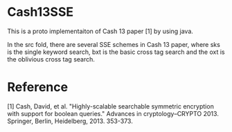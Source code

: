# Cash13SSE
This is a proto implementaiton of Cash 13 paper [1] by using java.

In the src fold, there are several SSE schemes in Cash 13 paper, where sks is the single keyword search, bxt is the basic cross tag search and the oxt is the oblivious cross tag search.

# Reference

[1] Cash, David, et al. "Highly-scalable searchable symmetric encryption with support for boolean queries." Advances in cryptology–CRYPTO 2013. Springer, Berlin, Heidelberg, 2013. 353-373.
